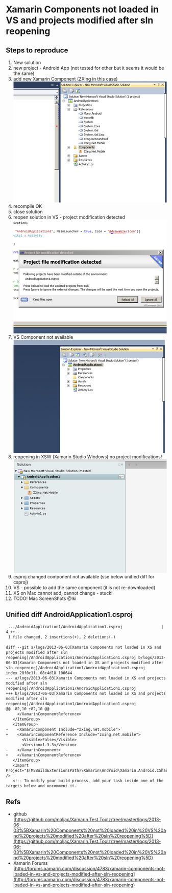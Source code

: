 # Xamarin Components not loaded in VS and projects modified after sln reopening #


## Steps to reproduce ##

1.	New solution
1.	new project - Android App (not tested for other but it seems it would be the same)    
1.	add new Xamarin Component (ZXing in this case)    
	![Component added in VS](./screenshots/xamarin-component-vs-added-CropperCapture[23].png)   
1.	recompile OK
1. 	close solution
1.	reopen solution in VS - project modification detected   
	![Project modification - reloading](./screenshots/xamarin-component-vs-solution-reopened-CropperCapture[24].png)
1.	VS Component not available	  
	![Project modification - reloading](./screenshots/xamarin-component-vs-not-available-CropperCapture[25].png)   	
1.  reopening in XSW (Xamarin Studio Windows) no project modifications!   
	![Project modification - reloading](./screenshots/xamarin-component-xs-solution-reopened-CropperCapture[23].png)   
1.	csproj changed component not available (sse below unified diff for csproj)    
1.	VS - possible to add the same component (it is not re-downloaded)
1.	XS on Mac cannot add, cannot change - stuck!
1.	TODO! Mac ScreenShots @Iki

	


## Unified diff AndroidApplication1.csproj ##

	 .../AndroidApplication1/AndroidApplication1.csproj                 |    4 ++--
	 1 file changed, 2 insertions(+), 2 deletions(-)

	diff --git a/logs/2013-06-03[Xamarin Components not loaded in XS and projects modified after sln reopening]/AndroidApplication1/AndroidApplication1.csproj b/logs/2013-06-03[Xamarin Components not loaded in XS and projects modified after sln reopening]/AndroidApplication1/AndroidApplication1.csproj
	index 28f0c1f..08c4d18 100644
	--- a/logs/2013-06-03[Xamarin Components not loaded in XS and projects modified after sln reopening]/AndroidApplication1/AndroidApplication1.csproj	
	+++ b/logs/2013-06-03[Xamarin Components not loaded in XS and projects modified after sln reopening]/AndroidApplication1/AndroidApplication1.csproj	
	@@ -82,10 +82,10 @@
		 </XamarinComponentReference>
	   </ItemGroup>
	   <ItemGroup>
	-    <XamarinComponent Include="zxing.net.mobile">
	+    <XamarinComponentReference Include="zxing.net.mobile">
		   <Visible>False</Visible>
		   <Version>1.3.3</Version>
	-    </XamarinComponent>
	+    </XamarinComponentReference>
	   </ItemGroup>
	   <Import Project="$(MSBuildExtensionsPath)\Xamarin\Android\Xamarin.Android.CSharp.targets" />
	   <!-- To modify your build process, add your task inside one of the targets below and uncomment it. 


## Refs  ##

* 	github	
	[https://github.com/moljac/Xamarin.Test.Toolz/tree/master/logs/2013-06-03%5BXamarin%20Components%20not%20loaded%20in%20VS%20and%20projects%20modified%20after%20sln%20reopening%5D](https://github.com/moljac/Xamarin.Test.Toolz/tree/master/logs/2013-06-03%5BXamarin%20Components%20not%20loaded%20in%20VS%20and%20projects%20modified%20after%20sln%20reopening%5D)
* 	Xamarin Forums   
	[http://forums.xamarin.com/discussion/4783/xamarin-components-not-loaded-in-vs-and-projects-modified-after-sln-reopening](http://forums.xamarin.com/discussion/4783/xamarin-components-not-loaded-in-vs-and-projects-modified-after-sln-reopening)
